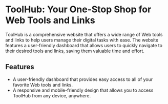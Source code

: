 # ToolHub: Your One-Stop Shop for Web Tools and Links

ToolHub is a comprehensive website that offers a wide range of Web tools and links to help users manage their digital tasks with ease. The website features a user-friendly dashboard that allows users to quickly navigate to their desired tools and links, saving them valuable time and effort.

## Features

- A user-friendly dashboard that provides easy access to all of your favorite Web tools and links.
- A responsive and mobile-friendly design that allows you to access ToolHub from any device, anywhere.
